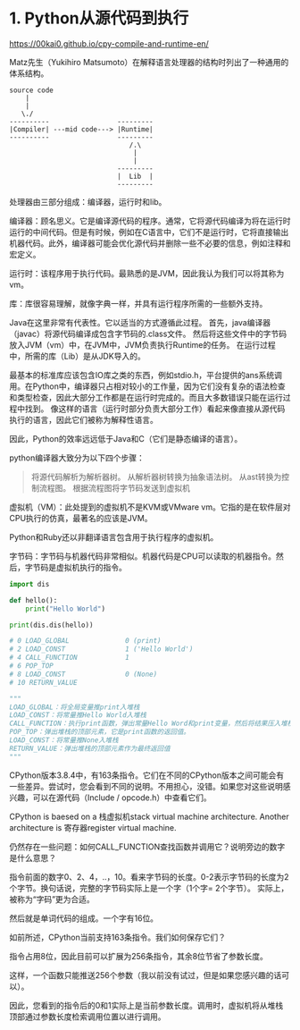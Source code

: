 # 1. Python从源代码到执行



https://00kai0.github.io/cpy-compile-and-runtime-en/

Matz先生（Yukihiro Matsumoto）在解释语言处理器的结构时列出了一种通用的体系结构。



```
source code
    |
    |
   \./
----------                 ---------
|Compiler| ---mid code---> |Runtime|
----------                 ---------
                              /.\
                               |
                               |
                           ---------    
                           |  Lib  |
                           ---------    
```







处理器由三部分组成：编译器，运行时和lib。

编译器：顾名思义。它是编译源代码的程序。通常，它将源代码编译为将在运行时运行的中间代码。但是有时候，例如在C语言中，它们不是运行时，它将直接输出机器代码。此外，编译器可能会优化源代码并删除一些不必要的信息，例如注释和宏定义。

运行时：该程序用于执行代码。最熟悉的是JVM，因此我认为我们可以将其称为vm。

库：库很容易理解，就像字典一样，并具有运行程序所需的一些额外支持。


Java在这里非常有代表性。它以适当的方式遵循此过程。
首先，java编译器（javac）将源代码编译成包含字节码的.class文件。
然后将这些文件中的字节码放入JVM（vm）中，在JVM中，JVM负责执行Runtime的任务。
在运行过程中，所需的库（Lib）是从JDK导入的。


最基本的标准库应该包含IO库之类的东西，例如stdio.h，平台提供的ans系统调用。在Python中，编译器只占相对较小的工作量，因为它们没有复杂的语法检查和类型检查，因此大部分工作都是在运行时完成的。而且大多数错误只能在运行过程中找到。
像这样的语言（运行时部分负责大部分工作）看起来像直接从源代码执行的语言，因此它们被称为解释性语言。

因此，Python的效率远远低于Java和C（它们是静态编译的语言）。






python编译器大致分为以下四个步骤：

>将源代码解析为解析器树。
>从解析器树转换为抽象语法树。
>从ast转换为控制流程图。
>根据流程图将字节码发送到虚拟机



虚拟机（VM）：此处提到的虚拟机不是KVM或VMware vm。它指的是在软件层对CPU执行的仿真，最著名的应该是JVM。

Python和Ruby还以非翻译语言包含用于执行程序的虚拟机。



字节码：字节码与机器代码非常相似。机器代码是CPU可以读取的机器指令。然后，字节码是虚拟机执行的指令。





```python
import dis

def hello(): 
    print("Hello World")

print(dis.dis(hello))

# 0 LOAD_GLOBAL              0 (print)
# 2 LOAD_CONST               1 ('Hello World')
# 4 CALL_FUNCTION            1
# 6 POP_TOP
# 8 LOAD_CONST               0 (None)
# 10 RETURN_VALUE

"""
LOAD_GLOBAL：将全局变量推print入堆栈
LOAD_CONST：将常量推Hello World入堆栈
CALL_FUNCTION：执行print函数，弹出常量Hello Word和print变量，然后将结果压入堆栈
POP_TOP：弹出堆栈的顶部元素，它是print函数的返回值。
LOAD_CONST：将常量推None入堆栈
RETURN_VALUE：弹出堆栈的顶部元素作为最终返回值
"""
```

CPython版本3.8.4中，有163条指令。它们在不同的CPython版本之间可能会有一些差异。尝试时，您会看到不同的说明。不用担心，没错。如果您对这些说明感兴趣，可以在源代码（Include / opcode.h）中查看它们。




CPython is baesed on a 栈虚拟机stack virtual machine architecture. Another architecture is 寄存器register virtual machine.

仍然存在一些问题：如何CALL_FUNCTION查找函数并调用它？说明旁边的数字是什么意思？

指令前面的数字0、2、4，..，10。看来字节码的长度。0-2表示字节码的长度为2个字节。换句话说，完整的字节码实际上是一个字（1个字= 2个字节）。
实际上，被称为“字码”更为合适。



然后就是单词代码的组成。一个字有16位。

如前所述，CPython当前支持163条指令。我们如何保存它们？

指令占用8位，因此目前可以扩展为256条指令，其余8位节省了参数长度。

这样，一个函数只能推送256个参数（我以前没有试过，但是如果您感兴趣的话可以）。



因此，您看到的指令后的0和1实际上是当前参数长度。调用时，虚拟机将从堆栈顶部通过参数长度检索调用位置以进行调用。











